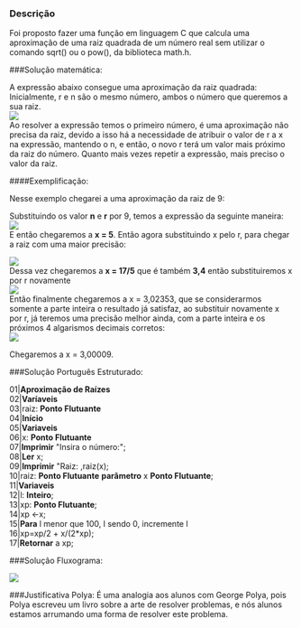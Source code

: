 ### Descrição

Foi proposto fazer uma função em linguagem C que calcula uma aproximação de uma raiz quadrada de um número real sem utilizar o comando sqrt() ou o pow(), da biblioteca math.h.

###Solução matemática:

A expressão abaixo consegue uma aproximação da raiz quadrada:
Inicialmente, r e n são o mesmo número, ambos o número que queremos a sua raiz.  
![](http://oi68.tinypic.com/wi65w6.jpg)  
Ao resolver a expressão temos o primeiro número, é uma aproximação não precisa da raiz, devido a isso há a necessidade de atribuir o valor de r a x na expressão, mantendo o n, e então, o novo r terá um valor mais próximo da raiz do número. Quanto mais vezes repetir a expressão, mais preciso o valor da raiz.

####Exemplificação:

Nesse exemplo chegarei a uma aproximação da raiz de 9:

Substituindo os valor **n** e **r** por 9, temos a expressão da seguinte maneira:  
![](http://oi64.tinypic.com/2ynrxuv.jpg)   
E então chegaremos a **x = 5**. Então agora substituindo x pelo r, para chegar a raiz com uma maior precisão:  

![](http://oi65.tinypic.com/s4cbio.jpg)  
Dessa vez chegaremos a **x = 17/5** que é também **3,4** então substituiremos x por r novamente  
![](http://oi63.tinypic.com/24zylj9.jpg)  
Então finalmente chegaremos a x = 3,02353, que se considerarmos somente a parte inteira o resultado já satisfaz, ao substituir novamente x por r, já teremos uma precisão melhor ainda, com a parte inteira e os próximos 4 algarismos decimais corretos:  
![](http://oi66.tinypic.com/14oasnq.jpg)  

Chegaremos a x = 3,00009.

###Solução Português Estruturado:

01|**Aproximação de Raízes**  
02|**Varíaveis**  
03|raiz: **Ponto Flutuante**  
04|**Início**  
05|**Variaveis**  
06|x: **Ponto Flutuante**  
07|**Imprimir** "Insira o número:";  
08|**Ler** x;  
09|**Imprimir** "Raiz: ,raiz(x);  
10|raiz: **Ponto Flutuante** **parâmetro** x **Ponto Flutuante**;  
11|**Variaveis**  
12|l: **Inteiro**;  
13|xp: **Ponto Flutuante**;  
14|xp $\leftarrow$x;  
15|**Para** l menor que 100, l sendo 0, incremente l  
16|xp=xp/2 + x/(2*xp);  
17|**Retornar** a xp;  

###Solução Fluxograma:

![](http://oi63.tinypic.com/vzyj9j.jpg)

###Justificativa Polya:
É uma analogia aos alunos com George Polya, pois Polya escreveu um livro sobre a arte de resolver problemas, e nós alunos estamos arrumando uma forma de resolver este problema.

